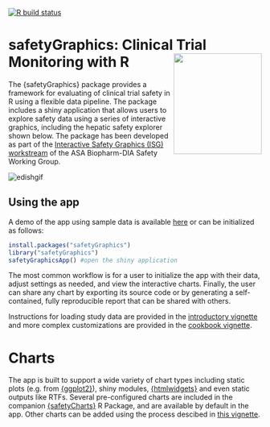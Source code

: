  <!-- badges: start -->
  [![R build status](https://www.github.com/safetyGraphics/safetyGraphics/workflows/R-CMD-check/badge.svg)](https://github.com/SafetyGraphics/safetyGraphics/actions)
  <!-- badges: end -->
  
# safetyGraphics: Clinical Trial Monitoring with R  <img src="https://raw.githubusercontent.com/SafetyGraphics/safetyGraphics/master/inst/safetyGraphicsHex/safetyGraphicsHex.png" width = "175" height = "200" align="right" />

The {safetyGraphics} package provides a framework for evaluating of clinical trial safety in R using a flexible data pipeline. The package includes a shiny application that allows users to explore safety data using a series of interactive graphics, including the hepatic safety explorer shown below.  The package has been developed as part of the <a target="_blank" href="https://safetygraphics.github.io/">Interactive Safety Graphics (ISG) workstream</a> of the ASA Biopharm-DIA Safety Working Group. 

![edishgif](https://user-images.githubusercontent.com/3680095/45834450-02b3a000-bcbc-11e8-8172-324c2fe43521.gif)

## Using the app

A demo of the app using sample data is available [here](https://jwildfire.shinyapps.io/safetyGraphics/) or can be initialized as follows:

```r
install.packages("safetyGraphics")
library("safetyGraphics")
safetyGraphicsApp() #open the shiny application
```

The most common workflow is for a user to initialize the app with their data, adjust settings as needed, and view the interactive charts. Finally, the user can share any chart by exporting its source code or by generating a self-contained, fully reproducible report that can be shared with others. 

Instructions for loading study data are provided in the <a target="_blank" href="https://github.com/SafetyGraphics/safetyGraphics/wiki/Intro">introductory vignette</a> and more complex customizations are provided in the <a target="_blank" href="https://github.com/SafetyGraphics/safetyGraphics/wiki/Cookbook">cookbook vignette</a>. 

# Charts 
The app is built to support a wide variety of chart types including static plots (e.g. from <a target="_blank" href="https://cran.r-project.org/package=ggplot2">{ggplot2}</a>), shiny modules, <a target="_blank" href="https://cran.r-project.org/package=htmlwidgets">{htmlwidgets}</a> and even static outputs like RTFs. Several pre-configured charts are included in the companion <a target="_blank" href="https://github.com/safetyGraphics/safetyCharts">{safetyCharts}</a> R Package, and are available by default in the app. Other charts can be added using the process descibed in <a target="_blank" href="https://github.com/SafetyGraphics/safetyGraphics/wiki/ChartConfiguration">this vignette</a>. 

